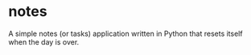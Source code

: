 # notes
A simple notes (or tasks) application written in Python that resets itself when the day is over.
